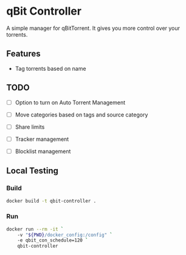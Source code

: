 # qBit Controller

A simple manager for qBitTorrent. It gives you more control over your torrents.

## Features
- Tag torrents based on name

## TODO
- [ ] Option to turn on Auto Torrent Management
- [ ] Move categories based on tags and source category
- [ ] Share limits
- [ ] Tracker management
- [ ] Blocklist management


## Local Testing

### Build
```sh
docker build -t qbit-controller .
```

### Run
```sh
docker run --rm -it `
    -v "${PWD}/docker_config:/config" `
    -e qbit_con_schedule=120 `
    qbit-controller
```
